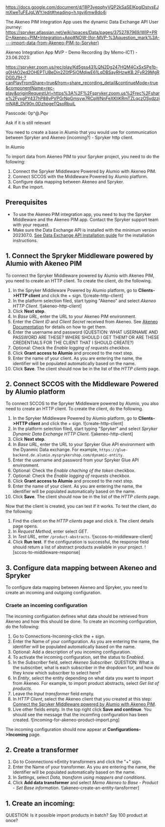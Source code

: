 https://docs.google.com/document/d/18P3yepqhyVQP2kSaSEIKpglDstysEJmXweTuFEJgLWY/edit#heading=h.tgvj6mw8do4i

The Akeneo PIM Integration App uses the dynamic Data Exchange API 
User journey: https://spryker.atlassian.net/wiki/spaces/Data/pages/3752787969/WIP+PRD+Akeneo+PIM+Integration+App#NOW-(for-MVP-%3Aquestion_mark%3A----import-data-from-Akeneo-PIM-to-Spryker)

Akeneo Integration App MVP - Demo Recording (by Memo-ICT) - 23.06.2023: 

https://spryker.zoom.us/rec/play/Kd5gss431LQN2Dg247HQM4CxSxSPe1b-q0HAO2ed2OHEPTUBeDin2Z0fP5jOMdjwE61LqDBSayRHzwKB.2FyR29MgRDG0J1H-?canPlayFromShare=true&from=share_recording_detail&continueMode=true&componentName=rec-play&originRequestUrl=https%3A%2F%2Fspryker.zoom.us%2Frec%2Fshare%2FyxgPY437hP88vPVPGrNpGmsyw7RCpWNnFeXKIiKRmTZLqczOSydzzjmNAB_DV90n.0DzhpgeTQsoRbuiL

Passcode: 0p^@.Pqv

Ask if it is still relevant

You need to create a base in Alumio that you would use for communication between Spryker and Akeneo (incoming?) - Spryker http client.

In Alumio

To import data from Akeneo PIM to your Spryker project, you need to do the following:

1. Connect the Spryker Middleware Powered by Alumio with Akeneo PIM.
2. Connect SCCOS with the Middleware Powered by Alumio platform.
3. Configure data mapping between Akeneo and Spryker.
4. Run the import.

## Prerequisites

- To use the Akeneo PIM integration app, you need to buy the Spryker Middleware and the Akeneo PIM app. Contact the Spryker support team with your request.
- Make sure the Data Exchange API is installed with the minimum version 202307.0. [See Data Exchange API installation guide](/docs/scos/dev/feature-integration-guides/202307.0/glue-api/dynamic-data-api/data-exchange-api-integration.html) for the installation instructions.


## 1. Connect the Spryker Middleware powered by Alumio with Akeneo PIM

To connect the Spryker Middleware powered by Alumio with Akeneo PIM, you need to create an HTTP client. To create the client, do the following.

1. In the Spryker Middleware Powered by Alumio platform, go to **Clients->HTTP client** and click the + sign.
![create-http-client]
2. In the platform selection filed, start typing "Akeneo" and select *Akeneo HTTP Client*.
![akeneo-http-client]
3. Click **Next step**.
4. In *Base URL*, enter the URL to your Akeneo PIM environment.
5. Enter the *Client ID* and *Client Secret* received from Akeneo. See [Akeneo Documentation](https://api.akeneo.com/documentation/authentication.html#client-idsecret-generation) for details on how to get them.
6. Enter the username and password (QUESTION: WHAT USERNAME AND PASSWORD ARE THESE? WHERE SHOULD I GET THEM? OR ARE THESE CREDENTIALS FOR THE CLIENT THAT I SHOULD CREATE?)
7. Optional: Check the *Enable logging of requests* checkbox.
8. Click **Grant access to Alumio** and proceed to the next step.
9. Enter the name of your client. As you are entering the name, the identifier will be populated automatically based on the name.
10. Click **Save**. The client should now be in the list of the *HTTP clients* page.

## 2. Connect SCCOS with the Middleware Powered by Alumio platform

To connect SCCOS to the Spryker Middleware powered by Alumio, you also need to create an HTTP client. To create the client, do the following.

1. In the Spryker Middleware Powered by Alumio platform, go to **Clients->HTTP client** and click the + sign.
![create-http-client]
2. In the platform selection filed, start typing "Spryker" and select *Spryker Dynamic Data Exchange HTTP Client*.
![akeneo-http-client]
3. Click **Next step**.
4. In *Base URL*, enter the URL to your Spryker Glue API environment with the Dyanmic Data exchange. For example, `https://glue-backend.de.alumio.mysprykershop.com/dynamic-entity`.
5. Enter the username and password from your Spryker Glue API environment.
6. Optional: Check the *Enable chaching of the token* checkbox.
7. Optional: Check the *Enable logging of requests* checkbox.
8. Click **Grant access to Alumio** and proceed to the next step.
9. Enter the name of your client. As you are entering the name, the identifier will be populated automatically based on the name.
10. Click **Save**. The client should now be in the list of the *HTTP clients* page.

Now that the client is created, you can test if it works. To test the client, do the following:

1. Find the client on the *HTTP clients* page and click it. The client details page opens.
2. In *Request Method*, enter select *GET*.
3. In *Test URL*, enter `/product-abstracts`.
![sccos-to-middleware-client]
4. Click **Run test**. If the configuration is successful, the response field should return a list of abstract products available in your project.
![sccos-to-middleware-response]

## 3. Configure data mapping between Akeneo and Spryker

To configure data mapping between Akeneo and Spryker, you need to create an incoming and outgoing configuration.

### Craete an incoming configuration

The incoming configuation defines what data should be retrieved from Akeneo and how this should be done.
To create an incoming configuration, do the following:

1. Go to Connections-Incoming-click the + sign.
2. Enter the Name of your configuration. As you are entering the name, the identifier will be populated automatically based on the name.
3. Optional: Add a description of you incoming configuration.
4. To activate the incoming configuration, set the status to *Enabled*.
5. In the *Subscriber* field, select *Akeneo Subscriber*. 
  QUESTION: What is the subscriber, what is each subscriber in the dropdown for, and how do they know which subscriber to select here?
6. In *Entity*, select the entity depending on what data you want to import from Akeneo. For example, to import product abstracts, select *Get list of products*.
7. Leave the *Input transformer* field empty.
8. In *HTTP Client*, select the Akeneo client that you created at this step: [Connect the Spryker Middleware powered by Alumio with Akeneo PIM](#1-connect-the-spryker-middleware-powered-by-alumio-with-akeneo-pim).
10. Live other fields empty. In the top right click **Save and continue**. You should see the message that the incomfing configuration has been created.
![incoming-for-akeneo-product-import.png]

The incoming configuration should now appear at **Configurations->Incoming** page.



## 2. Create a transformer

1. Go to Coonnections->Entity transformers and click the "+" sign.
2. Enter the Name of your transformer. As you are entering the name, the identifier will be populated automatically based on the name.
3. In *Settings*, select *Data, transform using mappers and conditions*.
4. Click **Add data transformer** and select *Memo Akeneo to Base - Product - Set Base information*.
![akeneo-create-an-entity-tansformer]

## 1. Create an incoming:


QUESTION: Is it possible import products in batch? Say 100 product at once?
